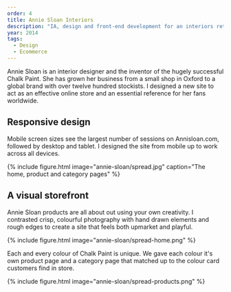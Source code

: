 ```yaml
---
order: 4
title: Annie Sloan Interiors
description: "IA, design and front-end development for an interiors retailer and inventor of Chalk Paint&reg;"
year: 2014
tags:
  - Design
  - Ecommerce
---
```


Annie Sloan is an interior designer and the inventor of the hugely successful Chalk Paint. She has grown her business from a small shop in Oxford to a global brand with over twelve hundred stockists. I designed a new site to act as an effective online store and an essential reference for her fans worldwide.

## Responsive design

Mobile screen sizes see the largest number of sessions on Annisloan.com, followed by desktop and tablet. I designed the site from mobile up to work across all devices.

{% include figure.html
  image="annie-sloan/spread.jpg"
  caption="The home, product and category pages" %}

## A visual storefront

Annie Sloan products are all about out using your own creativity. I contrasted crisp, colourful photography with hand drawn elements and rough edges to create a site that feels both upmarket and playful.

{% include figure.html image="annie-sloan/spread-home.png" %}

Each and every colour of Chalk Paint is unique. We gave each colour it's own product page and a category page that matched up to the colour card customers find in store.

{% include figure.html image="annie-sloan/spread-products.png" %}

